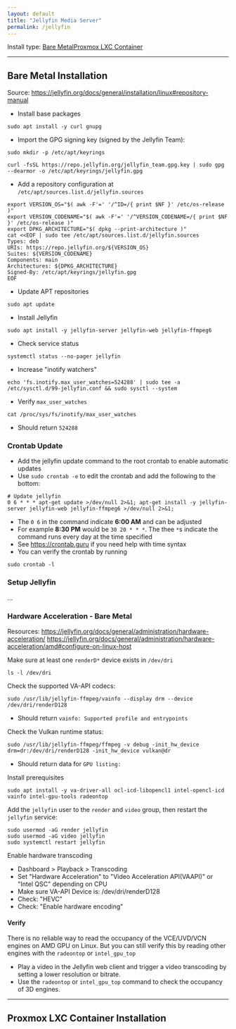 ```yaml
---
layout: default
title: "Jellyfin Media Server"
permalink: /jellyfin
---
```


Install type: <a href="#baremetal" Class="simple-button-small">Bare Metal</a><a href="#lxc" Class="simple-button-small">Proxmox LXC Container</a>

----

<a name="baremetal"></a>
## Bare Metal Installation
Source: https://jellyfin.org/docs/general/installation/linux#repository-manual

- Install base packages
```
sudo apt install -y curl gnupg
```
- Import the GPG signing key (signed by the Jellyfin Team):
```
sudo mkdir -p /etc/apt/keyrings
```
```
curl -fsSL https://repo.jellyfin.org/jellyfin_team.gpg.key | sudo gpg --dearmor -o /etc/apt/keyrings/jellyfin.gpg
```
- Add a repository configuration at `/etc/apt/sources.list.d/jellyfin.sources`
```
export VERSION_OS="$( awk -F'=' '/^ID=/{ print $NF }' /etc/os-release )"
export VERSION_CODENAME="$( awk -F'=' '/^VERSION_CODENAME=/{ print $NF }' /etc/os-release )"
export DPKG_ARCHITECTURE="$( dpkg --print-architecture )"
cat <<EOF | sudo tee /etc/apt/sources.list.d/jellyfin.sources
Types: deb
URIs: https://repo.jellyfin.org/${VERSION_OS}
Suites: ${VERSION_CODENAME}
Components: main
Architectures: ${DPKG_ARCHITECTURE}
Signed-By: /etc/apt/keyrings/jellyfin.gpg
EOF
```
- Update APT repositories
```
sudo apt update
```
- Install Jellyfin <!-- The "jellyfin" meta package is deprecated, use individual packages from now on -->
```
sudo apt install -y jellyfin-server jellyfin-web jellyfin-ffmpeg6
```
- Check service status
```
systemctl status --no-pager jellyfin
```
- Increase "inotify watchers"
```
echo 'fs.inotify.max_user_watches=524288' | sudo tee -a /etc/sysctl.d/99-jellyfin.conf && sudo sysctl --system
```
- Verify `max_user_watches`
```
cat /proc/sys/fs/inotify/max_user_watches
```
  - Should return `524288`

### Crontab Update
- Add the jellyfin update command to the root crontab to enable automatic updates
- Use `sudo crontab -e` to edit the crontab and add the following to the bottom:
```
# Update jellyfin
0 6 * * * apt-get update >/dev/null 2>&1; apt-get install -y jellyfin-server jellyfin-web jellyfin-ffmpeg6 >/dev/null 2>&1;
```
- The `0 6` in the command indicate **6:00 AM** and can be adjusted
- For example **8:30 PM** would be `30 20 * * *`. The thee `*`s indicate the command runs every day at the time specified
- See https://crontab.guru if you need help with time syntax
- You can verify the crontab by running
```
sudo crontab -l
```

### Setup Jellyfin
...

### Hardware Acceleration - Bare Metal

Resources:
https://jellyfin.org/docs/general/administration/hardware-acceleration/
https://jellyfin.org/docs/general/administration/hardware-acceleration/amd#configure-on-linux-host

Make sure at least one `renderD*` device exists in `/dev/dri`
```
ls -l /dev/dri
```

Check the supported VA-API codecs:
```
sudo /usr/lib/jellyfin-ffmpeg/vainfo --display drm --device /dev/dri/renderD128
```
- Should return `vainfo: Supported profile and entrypoints`

Check the Vulkan runtime status:
```
sudo /usr/lib/jellyfin-ffmpeg/ffmpeg -v debug -init_hw_device drm=dr:/dev/dri/renderD128 -init_hw_device vulkan@dr
```
- Should return data for `GPU listing:`

Install prerequisites
```
sudo apt install -y va-driver-all ocl-icd-libopencl1 intel-opencl-icd vainfo intel-gpu-tools radeontop
```

Add the `jellyfin` user to the `render` and `video` group, then restart the `jellyfin` service:
```
sudo usermod -aG render jellyfin
sudo usermod -aG video jellyfin
sudo systemctl restart jellyfin
```

Enable hardware transcoding

- Dashboard > Playback > Transcoding
- Set "Hardware Acceleration" to "Video Acceleration API(VAAPI)" or "Intel QSC" depending on CPU
- Make sure VA-API Device is: /dev/dri/renderD128
- Check: "HEVC"
- Check: "Enable hardware encoding"

#### Verify
There is no reliable way to read the occupancy of the VCE/UVD/VCN engines on AMD GPU on Linux. But you can still verify this by reading other engines with the `radeontop` or `intel_gpu_top`

- Play a video in the Jellyfin web client and trigger a video transcoding by setting a lower resolution or bitrate.
- Use the `radeontop` or `intel_gpu_top` command to check the occupancy of 3D engines.

----

<a name="lxc"></a>
## Proxmox LXC Container Installation

